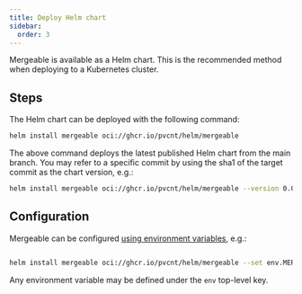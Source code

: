 ```yaml
---
title: Deploy Helm chart
sidebar:
  order: 3
---
```


Mergeable is available as a Helm chart.
This is the recommended method when deploying to a Kubernetes cluster.

## Steps

The Helm chart can be deployed with the following command:

```bash
helm install mergeable oci://ghcr.io/pvcnt/helm/mergeable
```

The above command deploys the latest published Helm chart from the main branch.
You may refer to a specific commit by using the sha1 of the target commit as the chart version, e.g.:

```bash
helm install mergeable oci://ghcr.io/pvcnt/helm/mergeable --version 0.0.81
```

## Configuration

Mergeable can be configured [using environment variables](../environment-variables/), e.g.:

```bash

helm install mergeable oci://ghcr.io/pvcnt/helm/mergeable --set env.MERGEABLE_GITHUB_URLS=https://api.github.com
```

Any environment variable may be defined under the `env` top-level key.